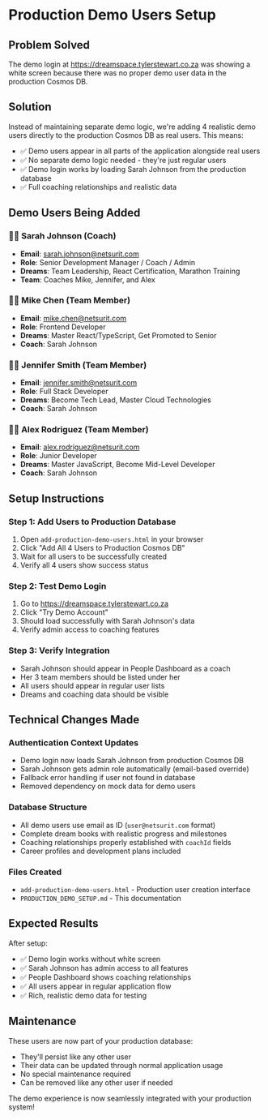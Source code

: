 # Production Demo Users Setup

## Problem Solved
The demo login at https://dreamspace.tylerstewart.co.za was showing a white screen because there was no proper demo user data in the production Cosmos DB.

## Solution
Instead of maintaining separate demo logic, we're adding 4 realistic demo users directly to the production Cosmos DB as real users. This means:

- ✅ Demo users appear in all parts of the application alongside real users
- ✅ No separate demo logic needed - they're just regular users
- ✅ Demo login works by loading Sarah Johnson from the production database
- ✅ Full coaching relationships and realistic data

## Demo Users Being Added

### 👩‍💼 Sarah Johnson (Coach)
- **Email**: sarah.johnson@netsurit.com
- **Role**: Senior Development Manager / Coach / Admin
- **Dreams**: Team Leadership, React Certification, Marathon Training
- **Team**: Coaches Mike, Jennifer, and Alex

### 👨‍💻 Mike Chen (Team Member)
- **Email**: mike.chen@netsurit.com
- **Role**: Frontend Developer
- **Dreams**: Master React/TypeScript, Get Promoted to Senior
- **Coach**: Sarah Johnson

### 👩‍💻 Jennifer Smith (Team Member)
- **Email**: jennifer.smith@netsurit.com
- **Role**: Full Stack Developer
- **Dreams**: Become Tech Lead, Master Cloud Technologies
- **Coach**: Sarah Johnson

### 👨‍💻 Alex Rodriguez (Team Member)
- **Email**: alex.rodriguez@netsurit.com
- **Role**: Junior Developer
- **Dreams**: Master JavaScript, Become Mid-Level Developer
- **Coach**: Sarah Johnson

## Setup Instructions

### Step 1: Add Users to Production Database
1. Open `add-production-demo-users.html` in your browser
2. Click "Add All 4 Users to Production Cosmos DB"
3. Wait for all users to be successfully created
4. Verify all 4 users show success status

### Step 2: Test Demo Login
1. Go to https://dreamspace.tylerstewart.co.za
2. Click "Try Demo Account"
3. Should load successfully with Sarah Johnson's data
4. Verify admin access to coaching features

### Step 3: Verify Integration
- Sarah Johnson should appear in People Dashboard as a coach
- Her 3 team members should be listed under her
- All users should appear in regular user lists
- Dreams and coaching data should be visible

## Technical Changes Made

### Authentication Context Updates
- Demo login now loads Sarah Johnson from production Cosmos DB
- Sarah Johnson gets admin role automatically (email-based override)
- Fallback error handling if user not found in database
- Removed dependency on mock data for demo users

### Database Structure
- All demo users use email as ID (`user@netsurit.com` format)
- Complete dream books with realistic progress and milestones
- Coaching relationships properly established with `coachId` fields
- Career profiles and development plans included

### Files Created
- `add-production-demo-users.html` - Production user creation interface
- `PRODUCTION_DEMO_SETUP.md` - This documentation

## Expected Results

After setup:
- ✅ Demo login works without white screen
- ✅ Sarah Johnson has admin access to all features
- ✅ People Dashboard shows coaching relationships
- ✅ All users appear in regular application flow
- ✅ Rich, realistic demo data for testing

## Maintenance

These users are now part of your production database:
- They'll persist like any other user
- Their data can be updated through normal application usage
- No special maintenance required
- Can be removed like any other user if needed

The demo experience is now seamlessly integrated with your production system!
